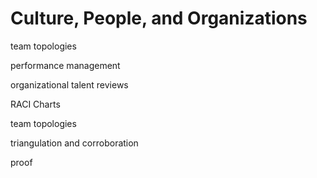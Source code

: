 # Culture, People, and Organizations

team topologies

performance management

organizational talent reviews

RACI Charts

team topologies

triangulation and corroboration

proof
